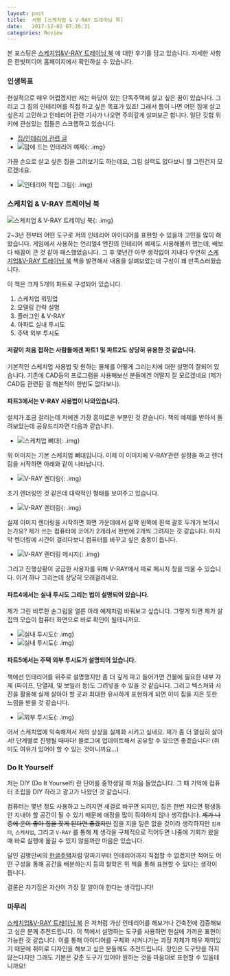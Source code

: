 ```yaml
---
layout: post
title:  서평 [스케치업 & V-RAY 트레이닝 북]
date:   2017-12-02 07:26:31
categories: Review
---
```


본 포스팅은 [스케치업&V-RAY 트레이닝 북] 에 대한 후기를 담고 있습니다.
자세한 사항은 한빛미디어 홈페이지에서 확인하실 수 있습니다.


### 인생목표

현실적으로 매우 어렵겠지만 저는 마당이 있는 단독주택에 살고 싶은 꿈이 있습니다.
그리고 그 집의 인테리어를 직접 하고 싶은 목표가 있죠!
그래서 틈이 나면 어떤 집에 살고 싶은지 고민하고 인테리어 관련 기사가 나오면 주의깊게 살펴보곤 합니다.
일단 깃헙 위키에 관심있는 집들은 스크랩하고 있습니다.

- [집/인테리어 관련 글](https://github.com/hyunjong-lee/studies/wiki/_house)
- ![맘에 드는 인테리어 예제](/assets/images/sketchup_v-ray/interior_good_example.jpg){: .img}


가끔 손으로 살고 싶은 집을 그려보기도 하는데요, 그림 실력도 없다보니 뭘 그린건지 모르겠네요.

- ![인테리어 직접 그림](/assets/images/sketchup_v-ray/interior_handdraw.jpg){: .img}


### 스케치업 & V-RAY 트레이닝 북

![스케치업 & V-RAY 트레이닝 북](/assets/images/sketchup_v-ray/book_cover.jpg){: .img}

2~3년 전부터 어떤 도구로 저의 인테리어 아이디어를 표현할 수 있을까 고민을 많이 해왔습니다.
게임에서 사용하는 언리얼4 엔진의 인테리어 예제도 사용해볼까 했는데, 배보다 배꼽이 큰 것 같아 패스했었습니다.
그 후 몇년간 아무 생각없이 지내다 우연히 [스케치업&V-RAY 트레이닝 북] 책을 발견해서 내용을 살펴보았는데 구성이 꽤 만족스러웠습니다.


이 책은 크게 5개의 파트로 구성되어 있습니다.

1. 스케치업 워밍업
2. 모델링 간략 설명
3. 플러그인 & V-RAY
4. 아파트 실내 투시도
5. 주택 외부 투시도

#### 저같이 처음 접하는 사람들에겐 파트1 및 파트2도 상당히 유용한 것 같습니다.
기본적인 스케치업 사용법 및 원하는 물체를 어떻게 그리는지에 대한 설명이 잘되어 있습니다. 
기존에 CAD등의 프로그램을 사용해보신 분들에겐 어떨지 잘 모르겠네요 (제가 CAD등 관련된 걸 해본적이 한번도 없다보니).

#### 파트3에서는 V-RAY 사용법이 나와있습니다.
설치가 조금 걸리는데 저에겐 가장 흥미로운 부분인 것 같습니다.
책의 예제를 받아서 돌려보았는데 공유드리자면 다음과 같습니다.

- ![스케치업 뼈대](/assets/images/sketchup_v-ray/room_before_vray.jpg){: .img}

위 이미지는 기본 스케치업 뼈대입니다.
이제 이 이미지에 V-RAY관련 설정을 하고 렌더링을 시작하면 아래와 같이 나타납니다.

- ![V-RAY 렌더링](/assets/images/sketchup_v-ray/room_vraying.jpg){: .img}

초기 렌더링인 것 같은데 대략적인 형태를 보여주고 있습니다.

- ![V-RAY 렌더링](/assets/images/sketchup_v-ray/room_vraying_3.jpg){: .img}

실제 이미지 렌더링을 시작하면 화면 가운데에서 살짝 왼쪽에 흰색 괄호 두개가 보이시는가요?
제가 쓰는 컴퓨터에 코어가 2개라서 한번에 2개씩 그려지는 것 같습니다.
마지막 렌더링에 시간이 걸리다보니 컴퓨터를 바꾸고 싶은 충동이 듭니다.

- ![V-RAY 렌더링 메시지](/assets/images/sketchup_v-ray/room_vraying_message.jpg){: .img}

그리고 진행상황이 궁금한 사용자를 위해 V-RAY에서 따로 메시지 창을 띄울 수 있습니다.
이거 하나 그리는데 상당히 오래걸리네요.


#### 파트4에서는 실내 투시도 그리는 법이 설명되어 있습니다.
제가 그린 비루한 손그림을 얼른 아래 예제처럼 바꿔보고 싶습니다.
그렇게 되면 제가 살 집의 모습이 컴퓨터 화면으로 바로 확인이 될테니까요.

- ![실내 투시도](/assets/images/sketchup_v-ray/floor_plan.jpg){: .img} 
- ![실내 투시도](/assets/images/sketchup_v-ray/floor_plan_2.jpg){: .img}


#### 파트5에서는 주택 외부 투시도가 설명되어 있습니다.
책에선 인테리어를 위주로 설명했지만 좀 더 깊게 파고 들어가면 건물에 필요한 내부 자제 (파이프, 단열제, 및 보일러 등)도 그려넣을 수 있을 것 같습니다.
그리고 텍스쳐와 사진을 활용해 실제 살아야 할 곳과 최대한 유사하게 표현하게 되면 이미 집을 지은 듯한 느낌을 받을 것 같습니다.

- ![외부 투시도](/assets/images/sketchup_v-ray/building.jpg){: .img}


어서 스케치업에 익숙해져서 저의 상상을 실체화 시키고 싶네요.
제가 좀 더 열심히 살아서! 단계별로 진행될 때마다! 블로그에 업데이트해서 공유할 수 있으면 좋겠습니다! (취미도 여유가 있어야 할 수 있는 것이니까요...)


### Do It Yourself

저는 DIY (Do It Yourself) 란 단어를 중학생일 때 처음 들었습니다.
그 때 기억에 컴퓨터 조립을 DIY 하라고 광고가 나왔던 것 같습니다.

컴퓨터는 몇년 정도 사용하고 느려지면 새걸로 바꾸면 되지만, 집은 한번 지으면 평생동안 지내야 할 공간이 될 수 있기 때문에 애정을 많이 줘야하지 않나 생각합니다.
<del>제가 나중에 운이 좋아 집을 짓게 된다면 좋겠지만</del> 집을 지을 일은 없을 것이라 생각하지만 `컴퓨터`, `스케치업`, 그리고 `V-RAY` 를 통해 제 생각을 구체적으로 적어두면 나중에 기회가 왔을 때 바로 실행에 옮길 수 있지 않을까란 마음은 있습니다.

달인 김병만씨의 [한글주택](http://hangeulhouse.co.kr/hongbo/hanmedia/view/588832301539cbd53f0469e1)처럼 땅파기부터 인테리어까지 직접할 수 없겠지만 적어도 어떤 구성을 통해 공간을 배분하는지 등의 철학은 위 책을 통해 표현할 수 있다는 생각이 듭니다.

결론은 자기집은 자신이 가장 잘 알아야 한다는 생각입니다!


### 마무리

[스케치업&V-RAY 트레이닝 북] 은 저처럼 가상 인테리어를 해보거나 건축전에 검증해보고 싶은 분께 추천드립니다.
이 책에서 설명하는 도구를 사용하면 현실에 가까운 표현이 가능한 것 같습니다.
이를 통해 아이디어를 구체화 시켜나가는 과정 자체가 매우 재미있기 때문에 취미로 디자인을 해보고 싶은 분들께도 추천드립니다.
장인은 도구탓을 하지 않는다지만 그래도 기본은 갖춘 도구가 있어야 원하는 것을 마음대로 표현할 수 있을테니까요!



[스케치업&V-RAY 트레이닝 북]: http://www.hanbit.co.kr/store/books/look.php?p_code=B7809647538
